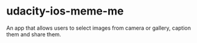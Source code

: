 # udacity-ios-meme-me
An app that allows users to select images from camera or gallery, caption them and share them.

